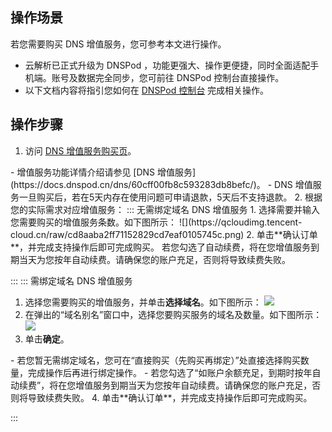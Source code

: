 ## 操作场景
若您需要购买 DNS 增值服务，您可参考本文进行操作。
<dx-alert infotype="explain" title="">
- 云解析已正式升级为 DNSPod ，功能更强大、操作更便捷，同时全面适配手机端。账号及数据完全同步，您可前往 DNSPod 控制台直接操作。
- 以下文档内容将指引您如何在 [DNSPod 控制台](https://console.dnspod.cn/) 完成相关操作。
</dx-alert>




## 操作步骤

1. 访问 [DNS 增值服务购买页](https://buy.dnspod.cn/dns/services)。
<dx-alert infotype="notice" title="">
- 增值服务功能详情介绍请参见 [DNS 增值服务](https://docs.dnspod.cn/dns/60cff00fb8c593283db8befc/)。
- DNS 增值服务一旦购买后，若在5天内存在使用问题可申请退款，5天后不支持退款。
</dx-alert>
2. 根据您的实际需求对应增值服务：
<dx-tabs>
::: 无需绑定域名 DNS 增值服务
 1. 选择需要并输入您需要购买的增值服务条数。如下图所示：
![](https://qcloudimg.tencent-cloud.cn/raw/cd8aaba2ff71152829cd7eaf0105745c.png)
 2. 单击**确认订单**，并完成支持操作后即可完成购买。
<dx-alert infotype="explain" title="">
若您勾选了自动续费，将在您增值服务到期当天为您按年自动续费。请确保您的账户充足，否则将导致续费失败。
</dx-alert>
 
:::
::: 需绑定域名 DNS 增值服务

1. 选择您需要购买的增值服务，并单击**选择域名**。如下图所示：
![](https://qcloudimg.tencent-cloud.cn/raw/815b44c87b3f97aa0eeb90aa8aefeb68.png)
2. 在弹出的“域名别名”窗口中，选择您要购买服务的域名及数量。如下图所示：
![](https://qcloudimg.tencent-cloud.cn/raw/906db1784c21f3092eb631a0378b36ca.png)
3. 单击**确定**。
<dx-alert infotype="explain" title="">
 - 若您暂无需绑定域名，您可在“直接购买（先购买再绑定）”处直接选择购买数量，完成操作后再进行绑定操作。
 - 若您勾选了“如账户余额充足，到期时按年自动续费”，将在您增值服务到期当天为您按年自动续费。请确保您的账户充足，否则将导致续费失败。
</dx-alert>
4. 单击**确认订单**，并完成支持操作后即可完成购买。

:::
</dx-tabs>







